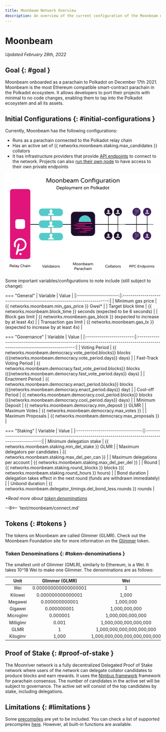 ```yaml
---
title: Moonbeam Network Overview
description: An overview of the current configuration of the Moonbeam deployment on Polkadot, Moonbeam, and information on how to start building on it using Solidity.
---
```


# Moonbeam

_Updated February 28th, 2022_

## Goal {: #goal } 

Moonbeam onboarded as a parachain to Polkadot on December 17th 2021. Moonbeam is the most Ethereum compatible smart-contract parachain in the Polkadot ecosystem. It allows developers to port their projects with minimal to no code changes, enabling them to tap into the Polkadot ecosystem and all its assets.

## Initial Configurations {: #initial-configurations } 

Currently, Moonbeam has the following configurations:

- Runs as a parachain connected to the Polkadot relay chain
- Has an active set of {{ networks.moonbeam.staking.max_candidates }} collators
- It has infrastructure providers that provide [API endpoints](/builders/get-started/endpoints/) to connect to the network. Projects can also [run their own node](/node-operators/networks/run-a-node/) to have access to their own private endpoints

![Moonbeam Diagram](/images/learn/platform/networks/moonbeam-diagram.png)

Some important variables/configurations to note include (still subject to change):

=== "General"
    |       Variable        |                                  Value                                  |
    |:---------------------:|:-----------------------------------------------------------------------:|
    |   Minimum gas price   |               {{ networks.moonbeam.min_gas_price }} Gwei*               |
    |   Target block time   |  {{ networks.moonbeam.block_time }} seconds (expected to be 6 seconds)  |
    |    Block gas limit    | {{ networks.moonbeam.gas_block }} (expected to increase by at least 4x) |
    | Transaction gas limit |  {{ networks.moonbeam.gas_tx }} (expected to increase by at least 4x)   |

=== "Governance"
    |         Variable         |                                                            Value                                                             |
    |:------------------------:|:----------------------------------------------------------------------------------------------------------------------------:|
    |      Voting Period       |      {{ networks.moonbeam.democracy.vote_period.blocks}} blocks ({{networks.moonbeam.democracy.vote_period.days}} days)      |
    | Fast-Track Voting Period | {{ networks.moonbeam.democracy.fast_vote_period.blocks}} blocks ({{networks.moonbeam.democracy.fast_vote_period.days}} days) |
    |     Enactment Period     |     {{ networks.moonbeam.democracy.enact_period.blocks}} blocks ({{networks.moonbeam.democracy.enact_period.days}} day)      |
    |     Cool-off Period      |      {{ networks.moonbeam.democracy.cool_period.blocks}} blocks ({{networks.moonbeam.democracy.cool_period.days}} days)      |
    |     Minimum Deposit      |                                      {{ networks.moonbeam.democracy.min_deposit }} GLMR                                      |
    |      Maximum Votes       |                                         {{ networks.moonbeam.democracy.max_votes }}                                          |
    |    Maximum Proposals     |                                       {{ networks.moonbeam.democracy.max_proposals }}                                        |

=== "Staking"
    |             Variable              |                                                  Value                                                  |
    |:---------------------------------:|:-------------------------------------------------------------------------------------------------------:|
    |     Minimum delegation stake      |                           {{ networks.moonbeam.staking.min_del_stake }} GLMR                            |
    | Maximum delegators per candidates |                             {{ networks.moonbeam.staking.max_del_per_can }}                             |
    |  Maximum delegations per account  |                             {{ networks.moonbeam.staking.max_del_per_del }}                             |
    |               Round               | {{ networks.moonbeam.staking.round_blocks }} blocks ({{ networks.moonbeam.staking.round_hours }} hours) |
    |           Bond duration           |               delegation takes effect in the next round (funds are withdrawn immediately)               |
    |          Unbond duration          |                     {{ networks.moonbeam.delegator_timings.del_bond_less.rounds }} rounds                      |

_*Read more about [token denominations](#token-denominations)_

--8<-- 'text/moonbeam/connect.md'

## Tokens {: #tokens } 

The tokens on Moonbeam are called Glimmer (GLMR). Check out the Moonbeam Foundation site for more information on the [Glimmer](https://moonbeam.foundation/glimmer-token/) token. 

### Token Denominations {: #token-denominations } 

The smallest unit of Glimmer (GMLR), similarly to Ethereum, is a Wei. It takes 10^18 Wei to make one Glimmer. The denominations are as follows:

|   Unit    |    Glimmer (GLMR)    |              Wei              |
|:---------:|:--------------------:|:-----------------------------:|
|    Wei    | 0.000000000000000001 |               1               |
|  Kilowei  |  0.000000000000001   |             1,000             |
|  Megawei  |    0.000000000001    |           1,000,000           |
|  Gigawei  |     0.000000001      |         1,000,000,000         |
| Microglmr |       0.000001       |       1,000,000,000,000       |
| Milliglmr |        0.001         |     1,000,000,000,000,000     |
|   GLMR    |          1           |   1,000,000,000,000,000,000   |
| Kiloglmr  |        1,000         | 1,000,000,000,000,000,000,000 |

## Proof of Stake {: #proof-of-stake } 

The Moonriver network is a fully decentralized Delegated Proof of Stake network where users of the network can delegate collator candidates to produce blocks and earn rewards. It uses the [Nimbus framework](/learn/features/consensus/) framework for parachain consensus. The number of candidates in the active set will be subject to governance. The active set will consist of the top candidates by stake, including delegations. 

## Limitations {: #limitations } 

Some [precompiles](https://docs.klaytn.com/smart-contract/precompiled-contracts) are yet to be included. You can check a list of supported precompiles [here](/builders/build/canonical-contracts/precompiles/). However, all built-in functions are available.

